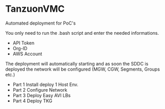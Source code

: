 # TanzuonVMC
Automated deployment for PoC's

You only need to run the .bash script and enter the needed informations.
- API Token
- Org-ID
- AWS Account

The deployment will automatically starting and as soon the SDDC is deployed the network will be configured (MGW, CGW, Segments, Groups etc.)

- Part 1
Install deploy 1 Host Env.
- Part 2 
Configure Network
- Part 3
Deploy Easy AVI LBs
- Part 4
Deploy TKG